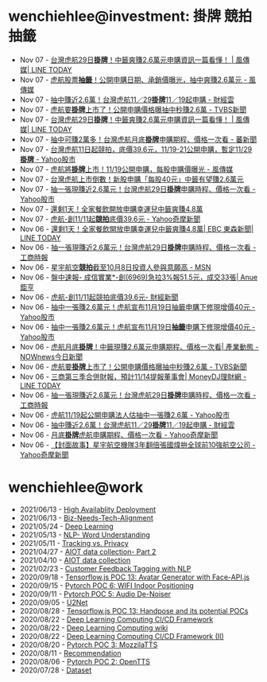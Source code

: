 # wenchiehlee@investment: 掛牌 競拍 抽籤 

<!-- rss start -->
- Nov 07 - [台灣虎航29日<b>掛牌</b>！中籤爽賺2.6萬元申購資訊一篇看懂！ | 風傳媒| LINE TODAY](https://www.google.com/url?rct=j&sa=t&url=https://today.line.me/tw/v2/article/5yWkMOy&ct=ga&cd=CAIyIDAyOWU0YTc5M2ViOGJkZDQ6Y29tLnR3OnpoLVRXOlRX&usg=AOvVaw3kgqeZ7iKJzxwCsRG2G86o)
- Nov 07 - [虎航股票<b>抽籤</b>！公開申購日期、承銷價曝光，抽中爽賺2.6萬元 - 風傳媒](https://www.google.com/url?rct=j&sa=t&url=https://www.storm.mg/lifestyle/5268937&ct=ga&cd=CAIyIDAyOWU0YTc5M2ViOGJkZDQ6Y29tLnR3OnpoLVRXOlRX&usg=AOvVaw2f-fdQA7PTp-Ci4FGGi1CM)
- Nov 07 - [抽中賺近2.6萬！台灣虎航11／29<b>掛牌</b>11／19起申購 - 財經雲](https://www.google.com/url?rct=j&sa=t&url=https://finance.ettoday.net/news/2849919&ct=ga&cd=CAIyImQ1NGU5NDllMDMxY2JiY2M6Y29tLnR3OnpoLVRXOlRXOlI&usg=AOvVaw2zayQDQ_HcvnGhank6IRJm)
- Nov 07 - [虎航要<b>掛牌</b>上市了！公開申購價格曝抽中秒賺2.6萬 - TVBS新聞](https://www.google.com/url?rct=j&sa=t&url=https://news.tvbs.com.tw/life/2677222&ct=ga&cd=CAIyImQ1NGU5NDllMDMxY2JiY2M6Y29tLnR3OnpoLVRXOlRXOlI&usg=AOvVaw2YShw-6pPfTud4qT5QV9HG)
- Nov 07 - [台灣虎航29日<b>掛牌</b>！中籤爽賺2.6萬元申購資訊一篇看懂！ | 風傳媒| LINE TODAY](https://www.google.com/url?rct=j&sa=t&url=https://today.line.me/tw/v2/article/5yWkMOy&ct=ga&cd=CAIyImQ1NGU5NDllMDMxY2JiY2M6Y29tLnR3OnpoLVRXOlRXOlI&usg=AOvVaw3kgqeZ7iKJzxwCsRG2G86o)
- Nov 07 - [抽中可賺2萬多！台灣虎航月底<b>掛牌</b>申購期程、價格一次看 - 蕃新聞](https://www.google.com/url?rct=j&sa=t&url=https://n.yam.com/Article/20241106172872&ct=ga&cd=CAIyImQ1NGU5NDllMDMxY2JiY2M6Y29tLnR3OnpoLVRXOlRXOlI&usg=AOvVaw3abMphykSFkxhfMzEWoMY2)
- Nov 07 - [台灣虎航11日起競拍，底價39.6元，11/19-21公開申購，暫定11/29<b>掛牌</b> - Yahoo股市](https://www.google.com/url?rct=j&sa=t&url=https://tw.stock.yahoo.com/news/%25E5%258F%25B0%25E7%2581%25A3%25E8%2599%258E%25E8%2588%25AA11%25E6%2597%25A5%25E8%25B5%25B7%25E7%25AB%25B6%25E6%258B%258D-%25E5%25BA%2595%25E5%2583%25B939-6%25E5%2585%2583-11-19-014214769.html&ct=ga&cd=CAIyImQ1NGU5NDllMDMxY2JiY2M6Y29tLnR3OnpoLVRXOlRXOlI&usg=AOvVaw1oI9eO895xujWFyee6E5I1)
- Nov 07 - [虎航將<b>掛牌</b>上市！11/19公開申購，每股申購價曝光 - 風傳媒](https://www.google.com/url?rct=j&sa=t&url=https://www.storm.mg/lifestyle/5268937&ct=ga&cd=CAIyIGMyMDFhNDU4NzAzY2ViODg6Y29tLnR3OnpoLVRXOlRX&usg=AOvVaw2f-fdQA7PTp-Ci4FGGi1CM)
- Nov 07 - [台灣虎航上市倒數！新股申購「每股40元」中籤有望賺2.6萬元](https://www.google.com/url?rct=j&sa=t&url=https://www.ftnn.com.tw/news/333323&ct=ga&cd=CAIyImQ1NGU5NDllMDMxY2JiY2M6Y29tLnR3OnpoLVRXOlRXOlI&usg=AOvVaw3WHiX23IYyZ9ikZKGGMm3M)
- Nov 07 - [抽一張現賺近2.6萬元！台灣虎航29日<b>掛牌</b>申購時程、價格一次看 - Yahoo股市](https://www.google.com/url?rct=j&sa=t&url=https://tw.stock.yahoo.com/news/%25E6%258A%25BD-%25E5%25BC%25B5%25E7%258F%25BE%25E8%25B3%25BA%25E8%25BF%25912-6%25E8%2590%25AC%25E5%2585%2583-%25E5%258F%25B0%25E7%2581%25A3%25E8%2599%258E%25E8%2588%25AA29%25E6%2597%25A5%25E6%258E%259B%25E7%2589%258C-%25E7%2594%25B3%25E8%25B3%25BC%25E6%2599%2582%25E7%25A8%258B-121101446.html&ct=ga&cd=CAIyImQ1NGU5NDllMDMxY2JiY2M6Y29tLnR3OnpoLVRXOlRXOlI&usg=AOvVaw2GL8kxM47QMsJExaV-B_r3)
- Nov 07 - [還剩1天！全家餐飲開放申購幸運兒中籤爽賺4.8萬](https://www.google.com/url?rct=j&sa=t&url=https://tw.news.yahoo.com/%25E9%2582%2584%25E5%2589%25A91%25E5%25A4%25A9-%25E5%2585%25A8%25E5%25AE%25B6%25E9%25A4%2590%25E9%25A3%25B2%25E9%2596%258B%25E6%2594%25BE%25E7%2594%25B3%25E8%25B3%25BC-%25E5%25B9%25B8%25E9%2581%258B%25E5%2585%2592%25E4%25B8%25AD%25E7%25B1%25A4%25E7%2588%25BD%25E8%25B3%25BA4-8%25E8%2590%25AC-151200918.html&ct=ga&cd=CAIyIDAyOWU0YTc5M2ViOGJkZDQ6Y29tLnR3OnpoLVRXOlRX&usg=AOvVaw0mnZzG7IDGpkvK7eWERcx1)
- Nov 07 - [虎航-創11/11起<b>競拍</b>底價39.6元 - Yahoo奇摩新聞](https://www.google.com/url?rct=j&sa=t&url=https://tw.news.yahoo.com/%25E8%2599%258E%25E8%2588%25AA-%25E5%2589%25B511-11%25E8%25B5%25B7%25E7%25AB%25B6%25E6%258B%258D-%25E5%25BA%2595%25E5%2583%25B939-6%25E5%2585%2583-181732860.html&ct=ga&cd=CAIyIGMyMDFhNDU4NzAzY2ViODg6Y29tLnR3OnpoLVRXOlRX&usg=AOvVaw23jFyNBGfwt9XlueiFOakX)
- Nov 06 - [還剩1天！全家餐飲開放申購幸運兒中籤爽賺4.8萬| EBC 東森新聞| LINE TODAY](https://www.google.com/url?rct=j&sa=t&url=https://today.line.me/tw/v2/article/5yWyY2y&ct=ga&cd=CAIyIDAyOWU0YTc5M2ViOGJkZDQ6Y29tLnR3OnpoLVRXOlRX&usg=AOvVaw1uMT3d8EU886egjwGzKSLk)
- Nov 06 - [抽一張現賺近2.6萬元！台灣虎航29日<b>掛牌</b>申購時程、價格一次看 - 工商時報](https://www.google.com/url?rct=j&sa=t&url=https://www.ctee.com.tw/news/20241106701888-430201&ct=ga&cd=CAIyIGMyMDFhNDU4NzAzY2ViODg6Y29tLnR3OnpoLVRXOlRX&usg=AOvVaw2UIkN0TS2Th8itvqhYA4Kt)
- Nov 06 - [星宇航空<b>競拍</b>截至10月8日投資人參與意願高 - MSN](https://www.google.com/url?rct=j&sa=t&url=http://www.msn.com/zh-tw/news/other/%25E6%2598%259F%25E5%25AE%2587%25E8%2588%25AA%25E7%25A9%25BA%25E7%25AB%25B6%25E6%258B%258D%25E6%2588%25AA%25E8%2587%25B310%25E6%259C%25888%25E6%2597%25A5-%25E6%258A%2595%25E8%25B3%2587%25E4%25BA%25BA%25E5%258F%2583%25E8%2588%2587%25E6%2584%258F%25E9%25A1%2598%25E9%25AB%2598/ar-AA1rGE9a%3Fapiversion%3Dv2%26noservercache%3D1%26domshim%3D1%26renderwebcomponents%3D1%26wcseo%3D1%26batchservertelemetry%3D1%26noservertelemetry%3D1&ct=ga&cd=CAIyIGMyMDFhNDU4NzAzY2ViODg6Y29tLnR3OnpoLVRXOlRX&usg=AOvVaw2utf-NptAhIjPW2v8zuzdT)
- Nov 06 - [盤中速報- 成信實業*-創(6969)急拉3%報51.5元，成交33張| Anue鉅亨](https://www.google.com/url?rct=j&sa=t&url=https://news.cnyes.com/news/id/5765214&ct=ga&cd=CAIyImQ1NGU5NDllMDMxY2JiY2M6Y29tLnR3OnpoLVRXOlRXOlI&usg=AOvVaw1lmZ0wgeo_a-s2c5bRzjro)
- Nov 06 - [虎航-創11/11起競拍底價39.6元- 財經新聞](https://www.google.com/url?rct=j&sa=t&url=https://news.pchome.com.tw/finance/idn/20241106/index-73088825218532224003.html&ct=ga&cd=CAIyImQ1NGU5NDllMDMxY2JiY2M6Y29tLnR3OnpoLVRXOlRXOlI&usg=AOvVaw0jjdVXbQ9ktjBjnJKsOwzo)
- Nov 06 - [抽中一張賺2.6萬元！虎航宣布11月19日抽籤申購下修現增價40元 - Yahoo股市](https://www.google.com/url?rct=j&sa=t&url=https://tw.stock.yahoo.com/news/%25E6%258A%25BD%25E4%25B8%25AD%25E4%25B8%2580%25E5%25BC%25B5%25E8%25B3%25BA26%25E8%2590%25AC%25E5%2585%2583%25EF%25BC%2581%25E8%2599%258E%25E8%2588%25AA%25E5%25AE%25A3%25E5%25B8%258311%25E6%259C%258819%25E6%2597%25A5%25E6%258A%25BD%25E7%25B1%25A4%25E7%2594%25B3%25E8%25B3%25BC-%25E4%25B8%258B%25E4%25BF%25AE%25E7%258F%25BE%25E5%25A2%259E%25E5%2583%25B940%25E5%2585%2583-100147145.html&ct=ga&cd=CAIyIGMyMDFhNDU4NzAzY2ViODg6Y29tLnR3OnpoLVRXOlRX&usg=AOvVaw0Kss44MZx37k03vobQdzYd)
- Nov 06 - [抽中一張賺2.6萬元！虎航宣布11月19日<b>抽籤</b>申購下修現增價40元 - Yahoo股市](https://www.google.com/url?rct=j&sa=t&url=https://tw.stock.yahoo.com/news/%25E6%258A%25BD%25E4%25B8%25AD%25E4%25B8%2580%25E5%25BC%25B5%25E8%25B3%25BA26%25E8%2590%25AC%25E5%2585%2583%25EF%25BC%2581%25E8%2599%258E%25E8%2588%25AA%25E5%25AE%25A3%25E5%25B8%258311%25E6%259C%258819%25E6%2597%25A5%25E6%258A%25BD%25E7%25B1%25A4%25E7%2594%25B3%25E8%25B3%25BC-%25E4%25B8%258B%25E4%25BF%25AE%25E7%258F%25BE%25E5%25A2%259E%25E5%2583%25B940%25E5%2585%2583-100147145.html&ct=ga&cd=CAIyIDAyOWU0YTc5M2ViOGJkZDQ6Y29tLnR3OnpoLVRXOlRX&usg=AOvVaw0Kss44MZx37k03vobQdzYd)
- Nov 06 - [虎航月底<b>掛牌</b>！中籤現賺2.6萬元申購期程、價格一次看| 產業動態 - NOWnews今日新聞](https://www.google.com/url?rct=j&sa=t&url=https://www.nownews.com/news/6574815&ct=ga&cd=CAIyIDAyOWU0YTc5M2ViOGJkZDQ6Y29tLnR3OnpoLVRXOlRX&usg=AOvVaw2UaAg8FsLDEVTPqt0Gs2Ze)
- Nov 06 - [虎航要<b>掛牌</b>上市了！公開申購價格曝抽中秒賺2.6萬 - TVBS新聞](https://www.google.com/url?rct=j&sa=t&url=https://news.tvbs.com.tw/life/2677222&ct=ga&cd=CAIyIGMyMDFhNDU4NzAzY2ViODg6Y29tLnR3OnpoLVRXOlRX&usg=AOvVaw2YShw-6pPfTud4qT5QV9HG)
- Nov 06 - [三商第三季合併財報，預計11/14提報董事會| MoneyDJ理財網 - LINE TODAY](https://www.google.com/url?rct=j&sa=t&url=https://today.line.me/tw/v2/article/LX9XKva&ct=ga&cd=CAIyIGMyMDFhNDU4NzAzY2ViODg6Y29tLnR3OnpoLVRXOlRX&usg=AOvVaw3wW1ZxRr10BO3jE9uyiiSN)
- Nov 06 - [抽一張現賺近2.6萬元！台灣虎航29日<b>掛牌</b>申購時程、價格一次看 - 工商時報](https://www.google.com/url?rct=j&sa=t&url=https://www.ctee.com.tw/news/20241106701888-430201&ct=ga&cd=CAIyIDAyOWU0YTc5M2ViOGJkZDQ6Y29tLnR3OnpoLVRXOlRX&usg=AOvVaw2UIkN0TS2Th8itvqhYA4Kt)
- Nov 06 - [虎航11/19起公開申購法人估抽中一張賺2.6萬 - Yahoo股市](https://www.google.com/url?rct=j&sa=t&url=https://tw.stock.yahoo.com/news/%25E8%2599%258E%25E8%2588%25AA11-19%25E8%25B5%25B7%25E5%2585%25AC%25E9%2596%258B%25E7%2594%25B3%25E8%25B3%25BC-%25E6%25B3%2595%25E4%25BA%25BA%25E4%25BC%25B0%25E6%258A%25BD%25E4%25B8%25AD-%25E5%25BC%25B5%25E8%25B3%25BA2-6%25E8%2590%25AC-102427352.html&ct=ga&cd=CAIyIGMyMDFhNDU4NzAzY2ViODg6Y29tLnR3OnpoLVRXOlRX&usg=AOvVaw2zNbJ8_8Jek7yQ6s4RRa8Q)
- Nov 06 - [抽中賺近2.6萬！台灣虎航11／29<b>掛牌</b>11／19起申購 - 財經雲](https://www.google.com/url?rct=j&sa=t&url=https://finance.ettoday.net/news/2849919&ct=ga&cd=CAIyIGMyMDFhNDU4NzAzY2ViODg6Y29tLnR3OnpoLVRXOlRX&usg=AOvVaw2zayQDQ_HcvnGhank6IRJm)
- Nov 06 - [月底<b>掛牌</b>虎航申購期程、價格一次看 - Yahoo奇摩新聞](https://www.google.com/url?rct=j&sa=t&url=https://tw.news.yahoo.com/%25E6%259C%2588%25E5%25BA%2595%25E6%258E%259B%25E7%2589%258C-%25E8%2599%258E%25E8%2588%25AA%25E7%2594%25B3%25E8%25B3%25BC%25E6%259C%259F%25E7%25A8%258B-%25E5%2583%25B9%25E6%25A0%25BC-%25E6%25AC%25A1%25E7%259C%258B-095953268.html&ct=ga&cd=CAIyIGMyMDFhNDU4NzAzY2ViODg6Y29tLnR3OnpoLVRXOlRX&usg=AOvVaw3AzE8I4nGlRdN2rpdx5EjR)
- Nov 06 - [【封面故事】星宇航空機隊3年翻倍張國煒拚全球前10強航空公司 - Yahoo奇摩新聞](https://www.google.com/url?rct=j&sa=t&url=https://tw.news.yahoo.com/%25E5%25B0%2581%25E9%259D%25A2%25E6%2595%2585%25E4%25BA%258B-%25E6%2598%259F%25E5%25AE%2587%25E8%2588%25AA%25E7%25A9%25BA%25E6%25A9%259F%25E9%259A%258A3%25E5%25B9%25B4%25E7%25BF%25BB%25E5%2580%258D-%25E5%25BC%25B5%25E5%259C%258B%25E7%2585%2592%25E6%258B%259A%25E5%2585%25A8%25E7%2590%2583%25E5%2589%258D10%25E5%25BC%25B7%25E8%2588%25AA%25E7%25A9%25BA%25E5%2585%25AC%25E5%258F%25B8-212859157.html&ct=ga&cd=CAIyIDAyOWU0YTc5M2ViOGJkZDQ6Y29tLnR3OnpoLVRXOlRX&usg=AOvVaw2SfQU-pyiPwh6tI3GF27AR)
<!-- rss end -->

# wenchiehlee@work
<!-- _feed1_ start -->
- 2021/06/13 - [High Availablity Deployment](https://wenchiehlee.github.io/mkdocs/blog/2021/06/high-availablity-deployment/)
- 2021/06/13 - [Biz-Needs-Tech-Alignment](https://wenchiehlee.github.io/mkdocs/blog/2021/06/biz-needs-tech-alignment/)
- 2021/05/24 - [Deep Learning](https://wenchiehlee.github.io/mkdocs/blog/2021/05/deep-learning/)
- 2021/05/13 - [NLP- Word Understanding](https://wenchiehlee.github.io/mkdocs/blog/2021/05/nlp--word-understanding/)
- 2021/05/11 - [Tracking vs. Privacy](https://wenchiehlee.github.io/mkdocs/blog/2021/05/tracking-vs-privacy/)
- 2021/04/27 - [AIOT data collection- Part 2](https://wenchiehlee.github.io/mkdocs/blog/2021/04/aiot-data-collection--part-2/)
- 2021/04/10 - [AIOT data collection](https://wenchiehlee.github.io/mkdocs/blog/2021/04/aiot-data-collection/)
- 2021/02/23 - [Customer Feedback Tagging with NLP](https://wenchiehlee.github.io/mkdocs/blog/2021/02/customer-feedback-tagging-with-nlp/)
- 2020/09/18 - [Tensorflow.js POC 13: Avatar Generator with Face-API.js](https://wenchiehlee.github.io/mkdocs/blog/2020/09/tensorflowjs-poc-13-avatar-generator-with-face-apijs/)
- 2020/09/15 - [Pytorch POC 6: WIFI Indoor Positioning](https://wenchiehlee.github.io/mkdocs/blog/2020/09/pytorch-poc-6-wifi-indoor-positioning/)
- 2020/09/11 - [Pytorch POC 5: Audio De-Noiser](https://wenchiehlee.github.io/mkdocs/blog/2020/09/pytorch-poc-5-audio-de-noiser/)
- 2020/09/05 - [U2Net](https://wenchiehlee.github.io/mkdocs/blog/2020/09/u2net/)
- 2020/08/28 - [Tensorflow.js POC 13: Handpose and its potential POCs](https://wenchiehlee.github.io/mkdocs/blog/2020/08/tensorflowjs-poc-13-handpose-and-its-potential-pocs/)
- 2020/08/22 - [Deep Learning Computing CI/CD Framework](https://wenchiehlee.github.io/mkdocs/blog/2020/08/deep-learning-computing-cicd-framework/)
- 2020/08/22 - [Deep Learning Computing wiki](https://wenchiehlee.github.io/mkdocs/blog/2020/08/deep-learning-computing-wiki/)
- 2020/08/22 - [Deep Learning Computing CI/CD Framework (II)](https://wenchiehlee.github.io/mkdocs/blog/2020/08/deep-learning-computing-cicd-framework-ii/)
- 2020/08/20 - [Pytorch POC 3: MozzilaTTS](https://wenchiehlee.github.io/mkdocs/blog/2020/08/pytorch-poc-3-mozzilatts/)
- 2020/08/11 - [Recommendation](https://wenchiehlee.github.io/mkdocs/blog/2020/08/recommendation/)
- 2020/08/06 - [Pytorch POC 2: OpenTTS](https://wenchiehlee.github.io/mkdocs/blog/2020/08/pytorch-poc-2-opentts/)
- 2020/07/28 - [Dataset](https://wenchiehlee.github.io/mkdocs/blog/2020/07/dataset/)
<!-- _feed1_ end -->
